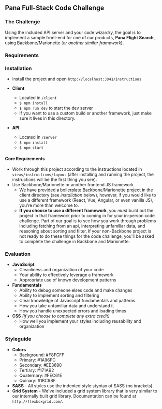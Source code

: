 ## Pana Full-Stack Code Challenge

### The Challenge

Using the included API server and your code wizardry, the goal is to implement a sample front-end for one of our products, **Pana Flight Search**, using Backbone/Marionette (_or another similar framework_).

### Requirements

### Installation

- Install the project and open `http://localhost:3041/instructions`

- **Client**
  - Located in `/client`
  - `$ npm install`
  - `$ npm run dev` to start the dev server
  - If you want to use a custom build or another framework, just make sure it lives in this directory.
- **API**
  - Located in `/server`
  - `$ npm install`
  - `$ npm start`

#### Core Requirements

- Work through this project according to the instructions located in `views/instructions/layout` (after installing and running the project, the instructions will be the first thing you see).
- Use Backbone/Marionette or another frontend JS framework
  - We have provided a boilerplate Backbone/Marionette project in the client directory (see _installation_ below), however, if you would like to use a different framework (React, Vue, Angular, or even vanilla JS), you're more than welcome to.
  - **If you choose to use a different framework**, you _must_ build out the project in that framework prior to coming in for your in-person code challenge. Part of our goal is to see how you work through problems including fetching from an api, interpreting unfamiliar data, and reasoning about sorting and filter. If your non-Backbone project is not ready to do these things for the code challenge, you'll be asked to complete the challenge in Backbone and Marionette.

### Evaluation

- **JavaScript**
  - Cleanliness and organization of your code
  - Your ability to effectively leverage a framework
  - Appropriate use of known development patterns
- **Fundamentals**
  - Ability to debug someone elses code and make changes
  - Ability to implement sorting and filtering
  - Clear knowledge of Javascript fundamentals and patterns
  - How you take unfamiliar data and understand it
  - How you handle unexpected errors and loading times
- **CSS** _(if you choose to complete any extra credit)_
  - How well you implement your styles including reusability and organization

### Styleguide

- **Colors**
  - Background: #F8FCFF
  - Primary: #1A96FC
  - Secondary: #EE3690
  - Tertiary: #171AB2
  - Quaternary: #FEC61E
  - Quinary: #1BC98E
- **SASS** - All styles use the indented style styntax of SASS (no brackets).
- **Grid System** - We've included a grid system library that is very similar to our internally built grid library. Documentation can be found at `http://flexboxgrid.com/`.
